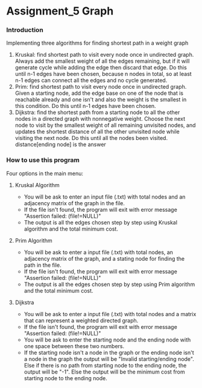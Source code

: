 # Assignment_5 Graph

### Introduction ###

Implementing three algorithms for finding shortest path in a weight graph

1. Kruskal: find shortest path to visit every node once in undirected graph. Always add the smallest weight of all the edges remaining, but if it will generate cycle while adding the edge then discard that edge. Do this until n-1 edges have been chosen, because n nodes in total, so at least n-1 edges can connect all the edges and no cycle generated.
2. Prim:  find shortest path to visit every node once in undirected graph. Given a starting node, add the edge base on one of the node that is reachable already and one isn't and also the weight is the smallest in this condition. Do this until n-1 edges have been chosen.
3. Dijkstra: find the shortest path from a starting node to all the other nodes in a directed graph with nonnegative weight. Choose the next node to visit by the smallest weight of all remaining unvisited nodes, and updates the shortest distance of all the other unvisited node while visiting the next node. Do this until all the nodes been visited. distance[ending node] is the answer

### How to use this program ###

Four options in the main menu:

1. Kruskal Algorithm
	
	* You will be ask to enter an input file (.txt) with total nodes and an adjacency matrix of the graph in the file.
	* If the file isn't found, the program will exit with error message "Assertion failed: (file!=NULL)"
	* The output is all the edges chosen step by step using Kruskal algorithm and the total minimum cost.

2. Prim Algorithm
	
	* You will be ask to enter a input file (.txt) with total nodes, an adjacency matrix of the graph, and a stating node for finding the path in the file.
	* If the file isn't found, the program will exit with error message "Assertion failed: (file!=NULL)"
	* The output is all the edges chosen step by step using Prim algorithm and the total minimum cost.

3. Dijkstra

	* You will be ask to enter a input file (.txt) with total nodes and a matrix that can represent a weighted directed graph.
	* If the file isn't found, the program will exit with error message "Assertion failed: (file!=NULL)"
	* You will be ask to enter the starting node and the ending node with one space between these two numbers.
	*  If the starting node isn't a node in the graph or the ending node isn't a node in the graph the output will be "Invalid starting/ending node". Else if there is no path from starting node to the ending node, the output will be "-1". Else the output will be the minimum cost from starting node to the ending node.